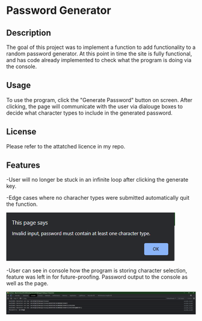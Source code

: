 # Password Generator

## Description

The goal of this project was to implement a function to add functionality to a random password generator. At this point in time the site is fully functional, and has code already implemented to check what the program is doing via the console.


## Usage

To use the program, click the "Generate Password" button on screen. After clicking, the page will communicate with the user via dialouge boxes to decide what character types to include in the generated password.

## License

Please refer to the attatched licence in my repo.


## Features

-User will no longer be stuck in an infinite loop after clicking the generate key.

-Edge cases where no characher types were submitted automatically quit the function.

![Image of quit dialougue](assets/images/edgeCase.png)

-User can see in console how the program is storing character selection, feature was left in for future-proofing. Password output to the console as well as the page.

![Image of console](assets/images/console.png)


